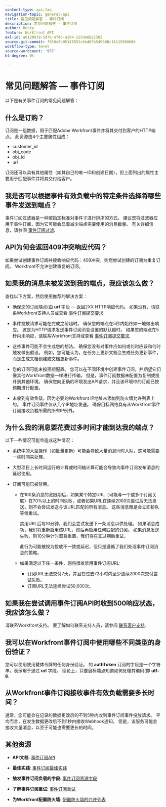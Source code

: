 ```yaml
---
content-type: api;faq
navigation-topic: general-api
title: 常见问题解答 — 事件订阅
description: 常见问题解答 — 事件订阅
author: Becky
feature: Workfront API
exl-id: a6120939-5d76-4f46-a304-125de6b22502
source-git-commit: f050c8b95145552c9ed67b549608c16115000606
workflow-type: tm+mt
source-wordcount: '937'
ht-degree: 0%

---
```


# 常见问题解答 — 事件订阅

<!--
{{highlighted-preview}}
-->

以下是有关事件订阅的常见问题解答：

## 什么是订购？

订阅是一组数据，用于匹配Adobe Workfront事件并将其交付到客户的HTTP端点。 此资源由4个主要属性组成：

* customer_id
* obj_code
* obj_id
* url

订阅还可以具有其他属性（如其自己的唯一ID和创建日期），但上面列出的属性主要用于匹配事件并将其交付给客户。

## 我是否可以根据事件有效负载中的特定条件选择将哪些事件发送到端点？

事件订阅过滤器是一种按指定标准对事件子进行排序的方式。 建议您将过滤器应用于事件订阅，因为它可能会显着减少端点需要使用的消息数量。 有关详细信息，请参阅 [事件订阅过滤](../../wf-api/general/event-subs-api.md#event).

## API为何会返回409冲突响应代码？

如果尝试创建事件订阅并接收响应代码：409冲突，则您尝试创建的订阅为重复订阅。 Workfront不允许创建重复的订阅。

## 如果我的消息未被发送到我的端点，我应该怎么做？

查找以下方案，然后使用推荐的解决方案：

* 确保您的订阅端点(由 **url** 字段 — 返回2XX HTTP响应代码。 如果没有，请联系Workfront支持人员或查看 [事件订阅提交要求](../../wf-api/general/setup-event-sub-endpoint.md).

* 事件投放请求可能在完成之前超时。 确保您的端点在5秒内始终如一地做出响应。 这是为HTTP请求发送事件订阅消息设置的默认超时。 如果您的端点在5秒内未响应，请联系Workfront支持或查看 [事件订阅提交要求](../../wf-api/general/setup-event-sub-endpoint.md).
* 这些事件可能不会生成您的想法。 确保您没有对事件应如何或何时应该和何时触发做出假设。 例如，您可能认为，在任务上更新文档会生成任务更新事件，而是生成文档创建或文档更新事件。
* 您的订阅可能未按预期配置。 您可以在不同环境中创建事件订阅，并期望它们像其他Workfront数据一样进行传输。 但是，事件订阅数据未配置为复制或提升到其他环境。 确保您向正确的环境发出API请求，并且该环境中的订阅已按预期进行配置。
* 未收到有效负载，因为必要的Workfront IP地址未添加到防火墙允许列表上的。 事件订阅事件仅从几个IP地址发送。 确保目标网络具有从Workfront事件订阅接收负载所需的所有IP例外。

## 为什么我的消息要花费过多时间才能到达我的端点？

以下一些情况可能会造成这种情况：

* 系统中的大型操作（如批量更新）可能会导致大量消息同时入队，这可能需要一些时间来处理。
* 大型项目上长时间运行的计算或时间轴计算可能会导致向事件订阅发布消息的延迟使用。
* 订阅可能已被禁用。

   * 在100条消息的宽限期后，如果某个特定URL（可能与一个或多个订阅关联）在70%以上的时间失败，或者如果URL在连续2000次尝试后无法发送，则不会尝试发送与该URL匹配的所有消息。 这些消息而是会立即排队等候重试。

      禁用URL后每10分钟，我们会尝试发送下一条消息以供处理。 如果消息成功，我们将重新启用该URL，然后再启用任何匹配的订阅。 如果消息发送失败，则10分钟计时器将重置，我们将在其过期后重试。

      此行为可能被视为投放不一致或延迟，但只是遵循了我们处理事件订阅消息的策略。

   * 如果满足以下任一条件，则将很难禁用事件订阅URL:

      * 订阅URL无法交付7天，并且在过去72小时内至少连续2000次交付尝试失败。
      * 订阅URL无法连续尝试50,000次。

## 如果我在尝试调用事件订阅API时收到500响应状态，我应该怎么做？

请联系Workfront支持。 要了解如何联系支持人员，请参阅 [联系客户支持](../../workfront-basics/tips-tricks-and-troubleshooting/contact-customer-support.md).

## 我可以在Workfront事件订阅中使用哪些不同类型的身份验证？

您可以使用使用载体令牌的任何身份验证。 的 **authToken** 订阅的字段是一个字符串，表示用于通过 **url** 字段。 理论上，只要目标端点知道如何处理其编码(即 **utf-8**.

## 从Workfront事件订阅接收事件有效负载需要多长时间？

通常，您可能会在记录的数据更改后的不到5秒内收到事件订阅事件投放请求。 平均而言，在发生数据更改后不到1秒内接收Webhook通知。 但是，该服务可能会接收大量消息，以至于可能也需要更长的时间。

## 其他资源

* **API文档**: [事件订阅API](../../wf-api/general/event-subs-api.md)

* **最佳实践**: [事件订阅最佳实践](../../wf-api/general/event-sub-best-practice.md)

* **触发事件订阅负载的字段**: [事件订阅资源字段](../../wf-api/api/event-sub-resource-fields.md)

* **了解事件订阅重试**: [事件订阅重试](../../wf-api/api/event-sub-retries.md)

* **为Workfront配置防火墙**: [配置防火墙的允许列表](../../administration-and-setup/get-started-wf-administration/configure-your-firewall.md)
